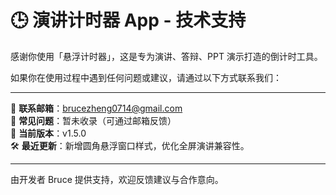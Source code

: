 # 🕒 演讲计时器 App - 技术支持

感谢你使用「悬浮计时器」，这是专为演讲、答辩、PPT 演示打造的倒计时工具。

如果你在使用过程中遇到任何问题或建议，请通过以下方式联系我们：

---

📧 **联系邮箱**：brucezheng0714@gmail.com  
📘 **常见问题**：暂未收录（可通过邮箱反馈）  
📌 **当前版本**：v1.5.0  
🛠 **最近更新**：新增圆角悬浮窗口样式，优化全屏演讲兼容性。

---

由开发者 Bruce 提供支持，欢迎反馈建议与合作意向。
